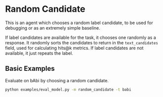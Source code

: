 # Random Candidate

This is an agent which chooses a random label candidate, to be used for debugging or as an extremely simple baseline.

If label candidates are available for the task, it chooses one randomly as a response. It randomly sorts the candidates to return in the `text_candidates` field, used for calculating hits@k metrics. If label candidates are not available, it just repeats the label.

## Basic Examples

Evaluate on bAbi by choosing a random candidate.
```bash
python examples/eval_model.py -m random_candidate -t babi
```
